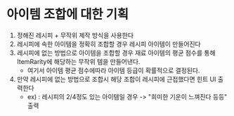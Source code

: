# 아이템 조합에 대한 기획
1. 정해진 레시피 + 무작위 제작 방식을 사용한다
2. 레시피에 속한 아이템을 정확히 조합할 경우 레시피 아이템이 만들어진다
3. 레시피에 없는 방법으로 아이템을 조합할 경우 재료 아이템의 평균 점수를 통해 ItemRarity에 해당하는 무작위 템을 만들어낸다.
   - 여기서 아이템 평균 점수에따라 아이템 등급이 확률적으로 결정된다.
4. 만약 레시피에 없는 방법으로 조합시 해당 조합이 레시피에 근접했다면 힌트 UI 출력한다
   - ex) : 레시피의 2/4정도 있는 아이템일 경우 -> "희미한 기운이 느껴진다 등등" 출력
